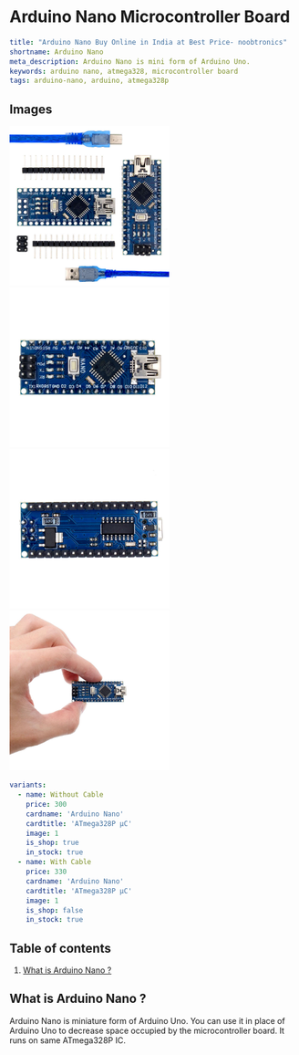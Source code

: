 # Arduino Nano Microcontroller Board

``` yaml
title: "Arduino Nano Buy Online in India at Best Price- noobtronics"
shortname: Arduino Nano
meta_description: Arduino Nano is mini form of Arduino Uno.
keywords: arduino nano, atmega328, microcontroller board
tags: arduino-nano, arduino, atmega328p

```

## Images
<p float="left">
  <img alt="Arduino Nano with USB Cable" 
       src="/storage/product/arduino-nano/arduino-nano-with-usb-cable.jpg" width="280" 
   />
  <img alt="Arduino Nano Top Side View" 
       src="/storage/product/arduino-nano/arduino-nano-top-side.jpg" width="280" 
   />
  <img alt="Arduino Nano Bottom Side View" 
       src="/storage/product/arduino-nano/arduino-nano-bottom-side.jpg" width="280" 
   />
    <img alt="Arduino Nano in Hand representing how small it is" 
       src="/storage/product/arduino-nano/arduino-nano-in-hand.jpg" width="280" 
   />
  
</p>

``` yaml
variants:
  - name: Without Cable
    price: 300
    cardname: 'Arduino Nano'
    cardtitle: 'ATmega328P μC'
    image: 1
    is_shop: true
    in_stock: true
  - name: With Cable
    price: 330
    cardname: 'Arduino Nano'
    cardtitle: 'ATmega328P μC'
    image: 1
    is_shop: false
    in_stock: true
```

## Table of contents
1. [What is Arduino Nano ?](#What-is-Arduino-Nano)

<a name="What-is-Arduino-Nano"></a>
## What is Arduino Nano ? 
Arduino Nano is miniature form of Arduino Uno. You can use it in place of Arduino Uno to decrease space occupied by the microcontroller board. It runs on same ATmega328P IC. 
